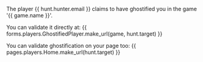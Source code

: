 
The player {{ hunt.hunter.email }} claims to have ghostified you in the game '{{ game.name }}'.


You can validate it directly at:
{{ forms.players.GhostifiedPlayer.make_url(game, hunt.target) }}

You can validate ghostification on your page too:
{{ pages.players.Home.make_url(hunt.target) }}

